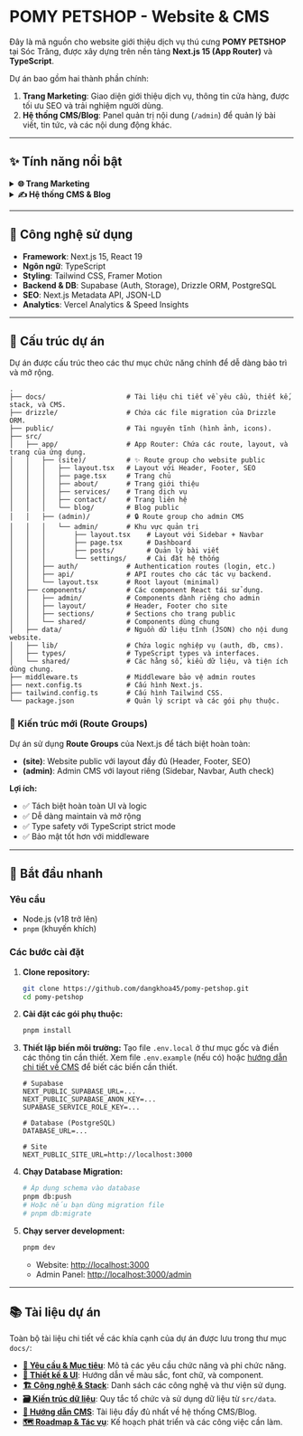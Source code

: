# POMY PETSHOP - Website & CMS

Đây là mã nguồn cho website giới thiệu dịch vụ thú cưng **POMY PETSHOP** tại Sóc Trăng, được xây dựng trên nền tảng **Next.js 15 (App Router)** và **TypeScript**.

Dự án bao gồm hai thành phần chính:

1.  **Trang Marketing**: Giao diện giới thiệu dịch vụ, thông tin cửa hàng, được tối ưu SEO và trải nghiệm người dùng.
2.  **Hệ thống CMS/Blog**: Panel quản trị nội dung (`/admin`) để quản lý bài viết, tin tức, và các nội dung động khác.

---

## ✨ Tính năng nổi bật

<details>
<summary><strong>🌐 Trang Marketing</strong></summary>

- **Tối ưu SEO**: Tự động tạo `sitemap.xml`, `robots.txt`, metadata cho từng trang và dữ liệu có cấu trúc (JSON-LD) cho `LocalBusiness`, `WebSite`, `Service`, `FAQ`.
- **Hiệu năng cao**: Tối ưu hình ảnh với Next/Image (WebP/AVIF), code-splitting, và lazy-loading.
- **Giao diện hiện đại**: Xây dựng với Tailwind CSS và các hoạt ảnh tinh tế bằng Framer Motion.
- **Quản lý nội dung tập trung**: Toàn bộ nội dung tĩnh được quản lý qua các file JSON trong `src/data`, giúp dễ dàng chỉnh sửa mà không cần can thiệp vào code.
- **Bảo mật**: Tích hợp các security headers cần thiết.

</details>

<details>
<summary><strong>✍️ Hệ thống CMS & Blog</strong></summary>

- **Admin Panel riêng biệt**: Giao diện quản trị tại `/admin` được bảo vệ bằng xác thực.
- **Quản lý bài viết**: Soạn thảo nội dung bằng Markdown (hỗ trợ GFM), tự động tạo slug, quản lý trạng thái (nháp, xuất bản).
- **Xác thực & Phân quyền**: Sử dụng Supabase Auth với các vai trò (admin, editor, author).
- **Cơ sở dữ liệu**: Dùng Drizzle ORM với PostgreSQL, cung cấp schema rõ ràng và an toàn.
- **Tải ảnh**: Tích hợp upload ảnh trực tiếp lên Supabase Storage.
- **Tối ưu cho Blog**: Trang blog public (`/blog`) được tối ưu SEO, tự động cập nhật sitemap và metadata.

</details>

---

## 🚀 Công nghệ sử dụng

- **Framework**: Next.js 15, React 19
- **Ngôn ngữ**: TypeScript
- **Styling**: Tailwind CSS, Framer Motion
- **Backend & DB**: Supabase (Auth, Storage), Drizzle ORM, PostgreSQL
- **SEO**: Next.js Metadata API, JSON-LD
- **Analytics**: Vercel Analytics & Speed Insights

---

## 📂 Cấu trúc dự án

Dự án được cấu trúc theo các thư mục chức năng chính để dễ dàng bảo trì và mở rộng.

```text
.
├── docs/                    # Tài liệu chi tiết về yêu cầu, thiết kế, stack, và CMS.
├── drizzle/                 # Chứa các file migration của Drizzle ORM.
├── public/                  # Tài nguyên tĩnh (hình ảnh, icons).
├── src/
│   ├── app/                 # App Router: Chứa các route, layout, và trang của ứng dụng.
│   │   ├── (site)/          # ✨ Route group cho website public
│   │   │   ├── layout.tsx   # Layout với Header, Footer, SEO
│   │   │   ├── page.tsx     # Trang chủ
│   │   │   ├── about/       # Trang giới thiệu
│   │   │   ├── services/    # Trang dịch vụ
│   │   │   ├── contact/     # Trang liên hệ
│   │   │   └── blog/        # Blog public
│   │   ├── (admin)/         # 🔒 Route group cho admin CMS
│   │   │   └── admin/       # Khu vực quản trị
│   │   │       ├── layout.tsx    # Layout với Sidebar + Navbar
│   │   │       ├── page.tsx      # Dashboard
│   │   │       ├── posts/        # Quản lý bài viết
│   │   │       └── settings/     # Cài đặt hệ thống
│   │   ├── auth/            # Authentication routes (login, etc.)
│   │   ├── api/             # API routes cho các tác vụ backend.
│   │   └── layout.tsx       # Root layout (minimal)
│   ├── components/          # Các component React tái sử dụng.
│   │   ├── admin/           # Components dành riêng cho admin
│   │   ├── layout/          # Header, Footer cho site
│   │   ├── sections/        # Sections cho trang public
│   │   └── shared/          # Components dùng chung
│   ├── data/                # Nguồn dữ liệu tĩnh (JSON) cho nội dung website.
│   ├── lib/                 # Chứa logic nghiệp vụ (auth, db, cms).
│   ├── types/               # TypeScript types và interfaces.
│   └── shared/              # Các hằng số, kiểu dữ liệu, và tiện ích dùng chung.
├── middleware.ts            # Middleware bảo vệ admin routes
├── next.config.ts           # Cấu hình Next.js.
├── tailwind.config.ts       # Cấu hình Tailwind CSS.
└── package.json             # Quản lý script và các gói phụ thuộc.
```

### 🎯 Kiến trúc mới (Route Groups)

Dự án sử dụng **Route Groups** của Next.js để tách biệt hoàn toàn:

- **(site)**: Website public với layout đầy đủ (Header, Footer, SEO)
- **(admin)**: Admin CMS với layout riêng (Sidebar, Navbar, Auth check)

**Lợi ích:**
- ✅ Tách biệt hoàn toàn UI và logic
- ✅ Dễ dàng maintain và mở rộng
- ✅ Type safety với TypeScript strict mode
- ✅ Bảo mật tốt hơn với middleware

---

## 🏁 Bắt đầu nhanh

### Yêu cầu

- Node.js (v18 trở lên)
- `pnpm` (khuyến khích)

### Các bước cài đặt

1.  **Clone repository:**

    ```bash
    git clone https://github.com/dangkhoa45/pomy-petshop.git
    cd pomy-petshop
    ```

2.  **Cài đặt các gói phụ thuộc:**

    ```bash
    pnpm install
    ```

3.  **Thiết lập biến môi trường:**
    Tạo file `.env.local` ở thư mục gốc và điền các thông tin cần thiết. Xem file `.env.example` (nếu có) hoặc [hướng dẫn chi tiết về CMS](./docs/CMS_README.md#1-environment-variables) để biết các biến cần thiết.

    ```env
    # Supabase
    NEXT_PUBLIC_SUPABASE_URL=...
    NEXT_PUBLIC_SUPABASE_ANON_KEY=...
    SUPABASE_SERVICE_ROLE_KEY=...

    # Database (PostgreSQL)
    DATABASE_URL=...

    # Site
    NEXT_PUBLIC_SITE_URL=http://localhost:3000
    ```

4.  **Chạy Database Migration:**

    ```bash
    # Áp dụng schema vào database
    pnpm db:push
    # Hoặc nếu bạn dùng migration file
    # pnpm db:migrate
    ```

5.  **Chạy server development:**
    ```bash
    pnpm dev
    ```
    - Website: [http://localhost:3000](http://localhost:3000)
    - Admin Panel: [http://localhost:3000/admin](http://localhost:3000/admin)

---

## 📚 Tài liệu dự án

Toàn bộ tài liệu chi tiết về các khía cạnh của dự án được lưu trong thư mục `docs/`:

- **[📄 Yêu cầu & Mục tiêu](./docs/requirements.md)**: Mô tả các yêu cầu chức năng và phi chức năng.
- **[🎨 Thiết kế & UI](./docs/design.md)**: Hướng dẫn về màu sắc, font chữ, và component.
- **[🏗️ Công nghệ & Stack](./docs/stack.md)**: Danh sách các công nghệ và thư viện sử dụng.
- **[🗃️ Kiến trúc dữ liệu](./docs/data.md)**: Quy tắc tổ chức và sử dụng dữ liệu từ `src/data`.
- **[📝 Hướng dẫn CMS](./docs/CMS_README.md)**: Tài liệu đầy đủ nhất về hệ thống CMS/Blog.
- **[🗺️ Roadmap & Tác vụ](./docs/task.md)**: Kế hoạch phát triển và các công việc cần làm.

```

```
